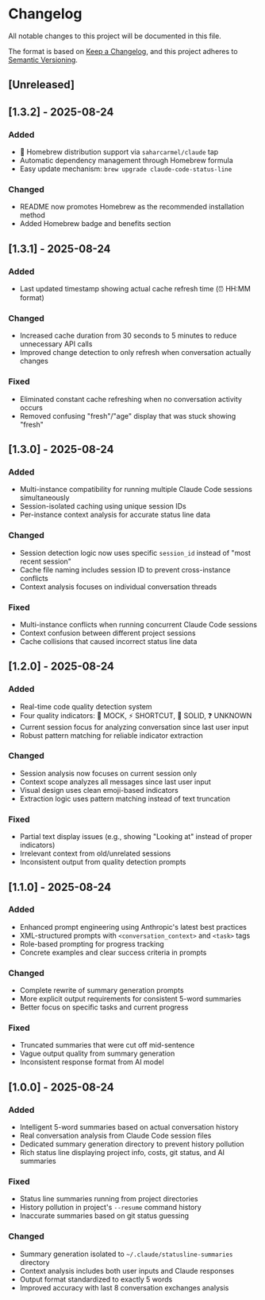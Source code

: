 # Changelog

All notable changes to this project will be documented in this file.

The format is based on [Keep a Changelog](https://keepachangelog.com/en/1.0.0/),
and this project adheres to [Semantic Versioning](https://semver.org/spec/v2.0.0.html).

## [Unreleased]

## [1.3.2] - 2025-08-24

### Added
- 🍺 Homebrew distribution support via `saharcarmel/claude` tap
- Automatic dependency management through Homebrew formula
- Easy update mechanism: `brew upgrade claude-code-status-line`

### Changed
- README now promotes Homebrew as the recommended installation method
- Added Homebrew badge and benefits section

## [1.3.1] - 2025-08-24

### Added
- Last updated timestamp showing actual cache refresh time (⏰ HH:MM format)

### Changed
- Increased cache duration from 30 seconds to 5 minutes to reduce unnecessary API calls
- Improved change detection to only refresh when conversation actually changes

### Fixed
- Eliminated constant cache refreshing when no conversation activity occurs
- Removed confusing "fresh"/"age" display that was stuck showing "fresh"

## [1.3.0] - 2025-08-24

### Added
- Multi-instance compatibility for running multiple Claude Code sessions simultaneously
- Session-isolated caching using unique session IDs
- Per-instance context analysis for accurate status line data

### Changed
- Session detection logic now uses specific `session_id` instead of "most recent session"
- Cache file naming includes session ID to prevent cross-instance conflicts
- Context analysis focuses on individual conversation threads

### Fixed
- Multi-instance conflicts when running concurrent Claude Code sessions
- Context confusion between different project sessions
- Cache collisions that caused incorrect status line data

## [1.2.0] - 2025-08-24

### Added
- Real-time code quality detection system
- Four quality indicators: 🚨 MOCK, ⚡ SHORTCUT, 🎯 SOLID, ❓ UNKNOWN
- Current session focus for analyzing conversation since last user input
- Robust pattern matching for reliable indicator extraction

### Changed
- Session analysis now focuses on current session only
- Context scope analyzes all messages since last user input
- Visual design uses clean emoji-based indicators
- Extraction logic uses pattern matching instead of text truncation

### Fixed
- Partial text display issues (e.g., showing "Looking at" instead of proper indicators)
- Irrelevant context from old/unrelated sessions
- Inconsistent output from quality detection prompts

## [1.1.0] - 2025-08-24

### Added
- Enhanced prompt engineering using Anthropic's latest best practices
- XML-structured prompts with `<conversation_context>` and `<task>` tags
- Role-based prompting for progress tracking
- Concrete examples and clear success criteria in prompts

### Changed
- Complete rewrite of summary generation prompts
- More explicit output requirements for consistent 5-word summaries
- Better focus on specific tasks and current progress

### Fixed
- Truncated summaries that were cut off mid-sentence
- Vague output quality from summary generation
- Inconsistent response format from AI model

## [1.0.0] - 2025-08-24

### Added
- Intelligent 5-word summaries based on actual conversation history
- Real conversation analysis from Claude Code session files
- Dedicated summary generation directory to prevent history pollution
- Rich status line displaying project info, costs, git status, and AI summaries

### Fixed
- Status line summaries running from project directories
- History pollution in project's `--resume` command history
- Inaccurate summaries based on git status guessing

### Changed
- Summary generation isolated to `~/.claude/statusline-summaries` directory
- Context analysis includes both user inputs and Claude responses
- Output format standardized to exactly 5 words
- Improved accuracy with last 8 conversation exchanges analysis